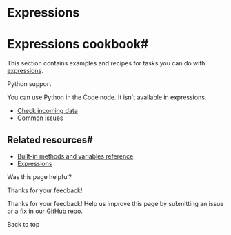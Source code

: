 # Expressions

[ ](https://github.com/n8n-io/n8n-docs/edit/main/docs/code/cookbook/expressions/index.md "Edit this page")

# Expressions cookbook#

This section contains examples and recipes for tasks you can do with [expressions](../../../glossary/#expression-n8n).

Python support

You can use Python in the Code node. It isn't available in expressions.

  * [Check incoming data](/code/cookbook/expressions/check-incoming-data/)
  * [Common issues](/code/cookbook/expressions/common-issues/)



## Related resources#

  * [Built-in methods and variables reference](../../builtin/overview/)
  * [Expressions](../../expressions/)

Was this page helpful? 

Thanks for your feedback! 

Thanks for your feedback! Help us improve this page by submitting an issue or a fix in our [GitHub repo](https://github.com/n8n-io/n8n-docs). 

Back to top 
